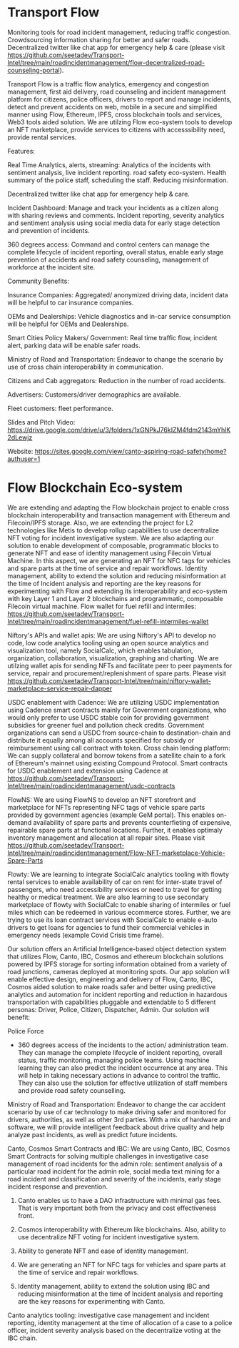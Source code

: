 # Transport Flow

Monitoring tools for road incident management, reducing traffic congestion. Crowdsourcing information sharing for better and safer roads. Decentralized twitter like chat app for emergency help & care (please visit https://github.com/seetadev/Transport-Intel/tree/main/roadincidentmanagement/flow-decentralized-road-counseling-portal).

Transport Flow is a traffic flow analytics, emergency and congestion management, first aid delivery, road counseling and incident management platform for citizens, police officers, drivers to report and manage incidents, detect and prevent accidents on web, mobile in a secure and simplified manner using Flow, Ethereum, IPFS, cross blockchain tools and services, Web3 tools aided solution.  We are utilzing Flow eco-system tools to develop an NFT marketplace, provide services to citizens with accesssibility need, provide rental services.

Features:

Real Time Analytics, alerts, streaming: Analytics of the incidents with sentiment analysis, live incident reporting. road safety eco-system. Health summary of the police staff, scheduling the staff. Reducing misinformation.

Decentralized twitter like chat app for emergency help & care.

Incident Dashboard: Manage and track your incidents as a citizen along with sharing reviews and comments. Incident reporting, severity analytics and sentiment analysis using social media data for early stage detection and prevention of incidents.

360 degrees access: Command and control centers can manage the complete lifecycle of incident reporting, overall status, enable early stage prevention of accidents and road safety counseling, management of workforce at the incident site.

Community Benefits:

Insurance Companies: Aggregated/ anonymized driving data, incident data will be helpful to car insurance companies.

OEMs and Dealerships: Vehicle diagnostics and in-car service consumption will be helpful for OEMs and Dealerships.

Smart Cities Policy Makers/ Government: Real time traffic flow, incident alert, parking data will be enable safer roads.

Ministry of Road and Transportation: Endeavor to change the scenario by use of cross chain interoperability in communication.

Citizens and Cab aggregators: Reduction in the number of road accidents.

Advertisers: Customers/driver demographics are available.

Fleet customers: fleet performance.

Slides and Pitch Video: https://drive.google.com/drive/u/3/folders/1xGNPkJ76kIZM4fdm2143mYhlK2dLewjz

Website: https://sites.google.com/view/canto-aspiring-road-safety/home?authuser=1

# Flow Blockchain Eco-system 

We are extending and adapting the Flow blockchain project to enable cross blockchain interoperability and transaction management with Ethereum and Filecoin/IPFS storage. Also, we are extending the project for L2 technologies like Metis to develop rollup capabilities to use decentralize NFT voting for incident investigative system. We are also adapting our solution to enable development of composable, programmatic blocks to generate NFT and ease of identity management using Filecoin Virtual Machine. In this aspect, we are generating an NFT for NFC tags for vehicles and spare parts at the time of service and repair workflows. Identity management, ability to extend the solution and reducing misinformation at the time of Incident analysis and reporting are the key reasons for experimenting with Flow and extending its interoperability and eco-system with key Layer 1 and Layer 2 blockchains and programmatic, composable Filecoin virtual machine. Flow wallet for fuel refill and intermiles: https://github.com/seetadev/Transport-Intel/tree/main/roadincidentmanagement/fuel-refill-intermiles-wallet

Niftory's APIs and wallet apis: We are using Niftory's API to develop no code, low code analytics tooling using an open source analytics and visualization tool, namely SocialCalc, which enables tabulation, organization, collaboration, visualization, graphing and charting. We are utilzing wallet apis for sending NFTs and facilitate peer to peer payments for service, repair and procurement/replenishment of spare parts. Please visit https://github.com/seetadev/Transport-Intel/tree/main/niftory-wallet-marketplace-service-repair-dapper

USDC enablement with Cadence: We are utilizing USDC implementation using Cadence smart contracts mainly for Government organizations, who would only prefer to use USDC stable coin for providing government subsidies for greener fuel and pollution check credits.  Government organizations can send a USDC from source-chain to destination-chain and distribute it equally among all accounts specified for subsidy or reimbursement using call contract with token. Cross chain lending platform: We can supply collateral and borrow tokens from a satellite chain to a fork of Ethereum's mainnet using existing Compound Protocol. Smart contracts for USDC enablement and extension using Cadence at https://github.com/seetadev/Transport-Intel/tree/main/roadincidentmanagement/usdc-contracts

FlowNS: We are using FlowNS to develop an NFT storefront and marketplace for NFTs representing NFC tags of vehicle spare parts provided by government agencies (example GeM portal). This enables on-demand availability of spare parts and prevents counterfieting of expensive, repairable spare parts at functional locations. Further, it enables optimaly inventory management and allocation at all repair sites. Please visit https://github.com/seetadev/Transport-Intel/tree/main/roadincidentmanagement/Flow-NFT-marketplace-Vehicle-Spare-Parts

Flowty: We are learning to integrate SocialCalc analytics tooling with flowty rental services to enable availability of car on rent for inter-state travel of passengers, who need accessibility services or need to travel for getting healthy or medical treatment. We are also learning to use secondary marketplace of flowty with SocialCalc to enable sharing of intermiles or fuel miles which can be redeemed in various ecommerce stores. Further, we are trying to use its loan contract services with SocialCalc to enable e-auto drivers to get loans for agencies to fund their commercial vehicles in emergency needs (example Covid Crisis time frame).


Our solution offers an Artificial Intelligence-based object detection system that utilizes Flow, Canto, IBC, Cosmos and ethereum blockchain solutions powered by IPFS storage for sorting information obtained from a variety of road junctions, cameras deployed at monitoring spots. Our app solution will enable effective design, engineering and delivery of Flow, Canto, IBC, Cosmos aided solution to make roads safer and better using predictive analytics and automation for incident reporting and reduction in hazardous transportation with capabilities pluggable and extendable to 5 different personas: Driver, Police, Citizen, Dispatcher, Admin. Our solution will benefit: 

Police Force 
- 360 degrees access of the incidents to the action/ administration team. They can manage the complete lifecycle of incident reporting, overall status, traffic monitoring, managing police teams. Using machine learning they can also predict the incident occurrence at any area. This will help in taking necessary actions in advance to control the traffic. They can also use the solution for effective utilization of staff members and provide road safety counselling.

Ministry of Road and Transportation: Endeavor to change the car accident scenario by use of car technology to make driving safer and monitored for drivers, authorities, as well as other 3rd parties. With a mix of hardware and software, we will provide intelligent feedback about drive quality and help analyze past incidents, as well as predict future incidents.

Canto, Cosmos Smart Contracts and IBC: We are using Canto, IBC, Cosmos Smart Contracts for solving multiple challenges in investigative case management of road incidents for the admin role: sentiment analysis of a particular road incident for the admin role, social media text mining for a road incident and classification and severity of the incidents, early stage incident response and prevention. 

1. Canto enables us to have a DAO infrastructure with minimal gas fees. That is very important both from the privacy and cost effectiveness front.

2. Cosmos interoperability with Ethereum like blockchains. Also, ability to use decentralize NFT voting for incident investigative system.

3. Ability to generate NFT and ease of identity management.

4. We are generating an NFT for NFC tags for vehicles and spare parts at the time of service and repair workflows.

5. Identity management, ability to extend the solution using IBC and reducing misinformation at the time of Incident analysis and reporting are the key reasons for experimenting with Canto.

Canto analytics tooling: investigative case management and incident reporting, identity management at the time of allocation of a case to a police officer, incident severity analysis based on the decentralize voting at the IBC chain.
